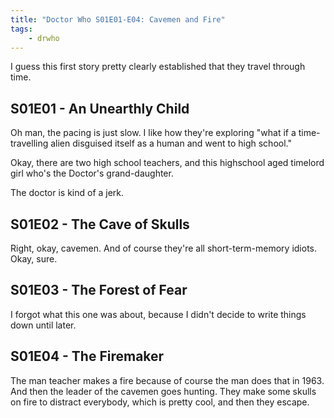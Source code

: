 ```yaml
---
title: "Doctor Who S01E01-E04: Cavemen and Fire"
tags:
    - drwho
---
```


I guess this first story pretty clearly established that they travel
through time.

## S01E01 - An Unearthly Child

Oh man, the pacing is just slow.
I like how they're exploring "what if a time-travelling alien disguised itself as a human and went to high school."

Okay, there are two high school teachers, 
and this highschool aged timelord girl who's the Doctor's grand-daughter.

The doctor is kind of a jerk.


## S01E02 - The Cave of Skulls

Right, okay, cavemen. And of course they're all short-term-memory idiots.
Okay, sure.

## S01E03 - The Forest of Fear

I forgot what this one was about,
because I didn't decide to write things down until later.

## S01E04 - The Firemaker

The man teacher makes a fire because of course the man does that in 1963.
And then the leader of the cavemen goes hunting.
They make some skulls on fire to distract everybody,
which is pretty cool,
and then they escape.
